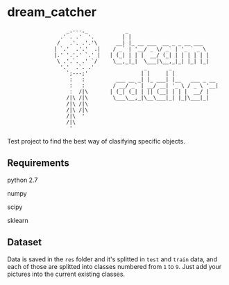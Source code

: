 # dream_catcher

                       _.---._            _
                     .' . .'  '.         | |
                    /   .'. .'.'\      __| |_ __ ___  __ _ _ __ ___
                   | `.'  .'.'  .|    / _` | '__/ _ \/ _` | '_ ` _ \
                   |.' '.'.' `.' |   | (_| | | |  __/ (_| | | | | | |
                    \ .'.`. .' `/     \__,_|_|  \___|\__,_|_| |_| |_|
                     '.'  .`. .'                _       _
                       `;---;'                 | |     | |
                        :   :          ___ __ _| |_ ___| |__   ___ _ __
                        :   :         / __/ _` | __/ __| '_ \ / _ \ '__|
                        :  /|\       | (_| (_| | || (__| | | |  __/ |
                       /|\ /|\        \___\__,_|\__\___|_| |_|\___|_|
                       /|\ /|\
                       /|\ /|\
                       /|\  '
                       /|\
                        '

Test project to find the best way of clasifying specific objects.

## Requirements

python 2.7

numpy

scipy

sklearn

## Dataset

Data is saved in the `res` folder and it's splitted in `test` and `train` data, and each of those are splitted into classes numbered from `1` to `9`.
Just add your pictures into the current existing classes.
